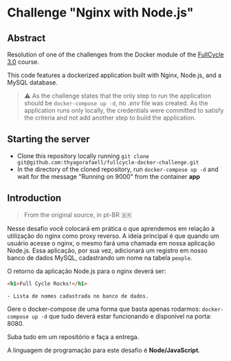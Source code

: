 # Challenge "Nginx with Node.js"

## Abstract

Resolution of one of the challenges from the Docker module of the [FullCycle 3.0](https://curso.fullcycle.com.br/curso-fullcycle/) course.

This code features a dockerized application built with Nginx, Node.js, and a MySQL database.

> :warning: As the challenge states that the only step to run the application should be `docker-compose up -d`, no _.env_ file was created. As the application runs only locally, the credentials were committed to satisfy the criteria and not add another step to build the application.

## Starting the server

- Clone this repository locally running `git clone git@github.com:thyagorafaell/fullcycle-docker-challenge.git`
- In the directory of the cloned repository, run `docker-compose up -d` and wait for the message "Running on 9000" from the container **app**

## Introduction

> From the original source, in pt-BR 🇧🇷

Nesse desafio você colocará em prática o que aprendemos em relação à utilização do nginx como proxy reverso. A ideia principal é que quando um usuário acesse o nginx, o mesmo fará uma chamada em nossa aplicação Node.js. Essa aplicação, por sua vez, adicionará um registro em nosso banco de dados MySQL, cadastrando um nome na tabela `people`.

O retorno da aplicação Node.js para o nginx deverá ser:

```html
<h1>Full Cycle Rocks!</h1>

- Lista de nomes cadastrada no banco de dados.
```

Gere o docker-compose de uma forma que basta apenas rodarmos: `docker-compose up -d` que tudo deverá estar funcionando e disponível na porta: 8080.

Suba tudo em um repositório e faça a entrega.

A linguagem de programação para este desafio é **Node/JavaScript**.
